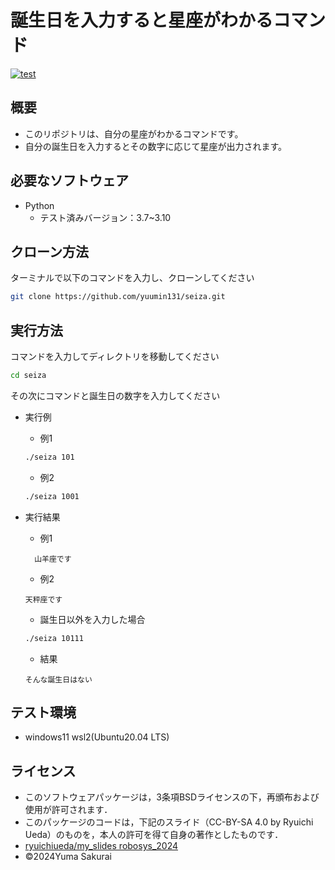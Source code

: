 # 誕生日を入力すると星座がわかるコマンド
[![test](https://github.com/yuumin131/seiza/actions/workflows/test.yml/badge.svg)](https://github.com/yuumin131/seiza/actions/workflows/test.yml)
## 概要
- このリポジトリは、自分の星座がわかるコマンドです。
- 自分の誕生日を入力するとその数字に応じて星座が出力されます。

## 必要なソフトウェア
- Python
  - テスト済みバージョン：3.7~3.10

## クローン方法
ターミナルで以下のコマンドを入力し、クローンしてください
```bash
git clone https://github.com/yuumin131/seiza.git
```

## 実行方法
コマンドを入力してディレクトリを移動してください
```bash
cd seiza
```
その次にコマンドと誕生日の数字を入力してください

- 実行例
  - 例1

  ```bash
  ./seiza 101
  ```
  - 例2
  ```bash
  ./seiza 1001
  ```
- 実行結果
  - 例1
  ```
    山羊座です
  ```
  - 例2
  ```
  天秤座です
  ```
    - 誕生日以外を入力した場合
    ```bash
    ./seiza 10111
    ```
    - 結果
    ```
    そんな誕生日はない
    ```
## テスト環境
 - windows11 wsl2(Ubuntu20.04 LTS)
## ライセンス
 - このソフトウェアパッケージは，3条項BSDライセンスの下，再頒布および使用が許可されます．
  - このパッケージのコードは，下記のスライド（CC-BY-SA 4.0 by Ryuichi Ueda）のものを，本人の許可を得て自身の著作としたものです．
   - [ryuichiueda/my_slides robosys_2024]()
 - ©2024Yuma Sakurai


